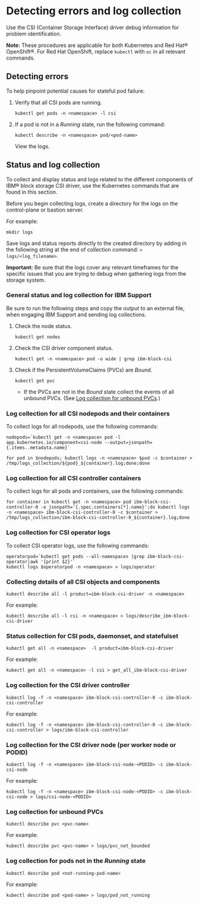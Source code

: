 # Detecting errors and log collection

Use the CSI (Container Storage Interface) driver debug information for problem identification.

**Note:** These procedures are applicable for both Kubernetes and Red Hat® OpenShift®. For Red Hat OpenShift, replace `kubectl` with `oc` in all relevant commands.

## Detecting errors

To help pinpoint potential causes for stateful pod failure:

1.  Verify that all CSI pods are running.
    ```
    kubectl get pods -n <namespace> -l csi
    ```

2.  If a pod is not in a _Running_ state, run the following command:
    ```
    kubectl describe -n <namespace> pod/<pod-name>
    ```
    View the logs.

## Status and log collection
To collect and display status and logs related to the different components of IBM® block storage CSI driver, use the Kubernetes commands that are found in this section.

Before you begin collecting logs, create a directory for the logs on the control-plane or bastion server.

For example:

```
mkdir logs
```
Save logs and status reports directly to the created directory by adding in the following string at the end of collection command: `> logs/<log_filename>`.

**Important:** Be sure that the logs cover any relevant timeframes for the specific issues that you are trying to debug when gathering logs from the storage system.

### General status and log collection for IBM Support
Be sure to run the following steps and copy the output to an external file, when engaging IBM Support and sending log collections.

1. Check the node status.
    
    `kubectl get nodes`
2. Check the CSI driver component status.

    `kubectl get -n <namespace> pod -o wide | grep ibm-block-csi`
3. Check if the PersistentVolumeClaims (PVCs) are _Bound_.

    `kubectl get pvc`

    - If the PVCs are not in the _Bound_ state collect the events of all unbound PVCs. (See [Log collection for unbound PVCs](#log-collection-for-unbound-pvcs).)

### Log collection for all CSI nodepods and their containers

To collect logs for all nodepods, use the following commands:

    nodepods=`kubectl get -n <namespace> pod -l app.kubernetes.io/component=csi-node --output=jsonpath={.items..metadata.name}`
    
    for pod in $nodepods; kubectl logs -n <namespace> $pod -c $container > /tmp/logs_collection/${pod}_${container}.log;done;done


### Log collection for all CSI controller containers

To collect logs for all pods and containers, use the following commands:
    
    for container in kubectl get -n <namespace> pod ibm-block-csi-controller-0 -o jsonpath='{.spec.containers[*].name}';do kubectl logs -n <namespace> ibm-block-csi-controller-0 -c $container > /tmp/logs_collection/ibm-block-csi-controller-0_${container}.log;done


### Log collection for CSI operator logs
To collect CSI operator logs, use the following commands:

    operatorpod=`kubectl get pods --all-namespaces |grep ibm-block-csi-operator|awk '{print $2}'`
    kubectl logs $operatorpod -n <namespace> > logs/operator


### Collecting details of all CSI objects and components

`kubectl describe all -l product=ibm-block-csi-driver -n <namespace>`

For example:

    kubectl describe all -l csi -n <namespace> > logs/describe_ibm-block-csi-driver


### Status collection for CSI pods, daemonset, and statefulset
`kubectl get all -n <namespace>  -l product=ibm-block-csi-driver`

For example:

    kubectl get all -n <namespace> -l csi > get_all_ibm-block-csi-driver



### Log collection for the CSI driver controller
`kubectl log -f -n <namespace> ibm-block-csi-controller-0 -c ibm-block-csi-controller`

For example:

    kubectl log -f -n <namespace> ibm-block-csi-controller-0 -c ibm-block-csi-controller > logs/ibm-block-csi-controller


### Log collection for the CSI driver node (per worker node or PODID)
`kubectl log -f -n <namespace> ibm-block-csi-node-<PODID> -c ibm-block-csi-node`

For example:
    
    kubectl log -f -n <namespace> ibm-block-csi-node-<PODID> -c ibm-block-csi-node > logs/csi-node-<PODID>


### Log collection for unbound PVCs
`kubectl describe pvc <pvc-name>`

For example:

    kubectl describe pvc <pvc-name> > logs/pvc_not_bounded


### Log collection for pods not in the _Running_ state
`kubectl describe pod <not-running-pod-name>`

For example:

    kubectl describe pod <pod-name> > logs/pod_not_running